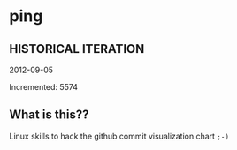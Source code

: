 # ping

## HISTORICAL ITERATION
2012-09-05

Incremented: 5574

## What is this?? 
Linux skills to hack the github commit visualization chart `;-)`
